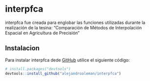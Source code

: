 
<!-- README.md is generated from README.Rmd. Please edit that file -->

# interpfca

<!-- badges: start -->
<!-- badges: end -->

interpfca fue creada para englobar las funciones utilizadas durante la
realización de la tesina: “Comparación de Métodos de Interpolación
Espacial en Agricultura de Precisión”

## Instalacion

Para instalar interpfca dede [GitHub](https://github.com/) utilice el
siguiente código:

``` r
# install.packages("devtools")
devtools::install_github("alejandroaleman/interpfca")
```
